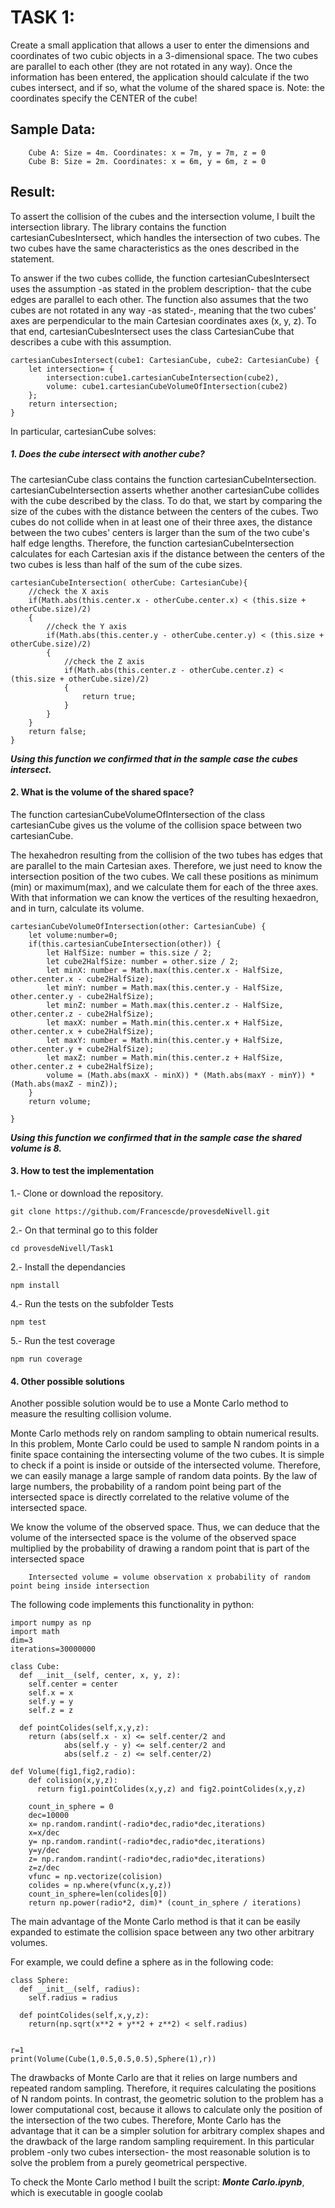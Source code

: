 # TASK 1:

Create a small application that allows a user to enter the dimensions and coordinates of two cubic objects in a 3-dimensional space. The two cubes are parallel to each other (they are not rotated in any way). Once the information has been entered, the application should calculate if the two cubes intersect, and if so, what the volume of the shared space is.
Note: the coordinates specify the CENTER of the cube!


## Sample Data:
        Cube A: Size = 4m. Coordinates: x = 7m, y = 7m, z = 0
        Cube B: Size = 2m. Coordinates: x = 6m, y = 6m, z = 0


## Result:

To assert the collision of the cubes and the intersection volume, I built the intersection library. The library contains the function cartesianCubesIntersect, which handles the intersection of two cubes. The two cubes have the same characteristics as the ones described in the statement.

To answer if the two cubes collide, the function cartesianCubesIntersect uses the assumption -as stated in the problem description- that the cube edges are parallel to each other. The function also assumes that the two cubes are not rotated in any way -as stated-, meaning that the two cubes' axes are perpendicular to the main Cartesian coordinates axes (x, y, z). To that end, cartesianCubesIntersect uses the class CartesianCube that describes a cube with this assumption.

    cartesianCubesIntersect(cube1: CartesianCube, cube2: CartesianCube) {
        let intersection= {
            intersection:cube1.cartesianCubeIntersection(cube2),
            volume: cube1.cartesianCubeVolumeOfIntersection(cube2)
        };
        return intersection;
    }
    
In particular, cartesianCube solves:

##### 1.  Does the cube intersect with another cube?

The cartesianCube class contains the function cartesianCubeIntersection. cartesianCubeIntersection asserts whether another cartesianCube collides with the cube described by the class. To do that, we start by comparing the size of the cubes with the distance between the centers of the cubes. Two cubes do not collide when in at least one of their three axes, the distance between the two cubes' centers is larger than the sum of the two cube's half edge lengths. Therefore, the function cartesianCubeIntersection calculates for each Cartesian axis if the distance between the centers of the two cubes is less than half of the sum of the cube sizes.

    cartesianCubeIntersection( otherCube: CartesianCube){
        //check the X axis
        if(Math.abs(this.center.x - otherCube.center.x) < (this.size + otherCube.size)/2)
        {
            //check the Y axis
            if(Math.abs(this.center.y - otherCube.center.y) < (this.size + otherCube.size)/2)
            {
                //check the Z axis
                if(Math.abs(this.center.z - otherCube.center.z) < (this.size + otherCube.size)/2)
                {
                    return true;
                }
            }
        }
        return false;
    } 

***Using this function we confirmed that in the sample case the cubes intersect.***

#### 2.  What is the volume of the shared space?

The function cartesianCubeVolumeOfIntersection of the class cartesianCube gives us the volume of the collision space between two cartesianCube.

The hexahedron resulting from the collision of the two tubes has edges that are parallel to the main Cartesian axes. Therefore, we just need to know the intersection position of the two cubes. We call these positions as minimum (min) or maximum(max), and we calculate them for each of the three axes. With that information we can know the vertices of the resulting hexaedron, and in turn, calculate its volume.

    cartesianCubeVolumeOfIntersection(other: CartesianCube) {
        let volume:number=0;
        if(this.cartesianCubeIntersection(other)) {
            let HalfSize: number = this.size / 2;
            let cube2HalfSize: number = other.size / 2;
            let minX: number = Math.max(this.center.x - HalfSize, other.center.x - cube2HalfSize);
            let minY: number = Math.max(this.center.y - HalfSize, other.center.y - cube2HalfSize);
            let minZ: number = Math.max(this.center.z - HalfSize, other.center.z - cube2HalfSize);
            let maxX: number = Math.min(this.center.x + HalfSize, other.center.x + cube2HalfSize);
            let maxY: number = Math.min(this.center.y + HalfSize, other.center.y + cube2HalfSize);
            let maxZ: number = Math.min(this.center.z + HalfSize, other.center.z + cube2HalfSize);
            volume = (Math.abs(maxX - minX)) * (Math.abs(maxY - minY)) * (Math.abs(maxZ - minZ));
        }
        return volume;

    }    


***Using this function we confirmed that in the sample case the shared volume is 8.***

#### 3. How to test the implementation


1.- Clone or download the repository.

    git clone https://github.com/Francescde/provesdeNivell.git

2.- On that terminal go to this folder

    cd provesdeNivell/Task1

2.- Install the dependancies

    npm install

4.- Run the tests on the subfolder Tests

    npm test

5.- Run the test coverage

    npm run coverage


#### 4. Other possible solutions

Another possible solution would be to use a Monte Carlo method to measure the resulting collision volume.

Monte Carlo methods rely on random sampling to obtain numerical results. In this problem, Monte Carlo could be used to sample N random points in a finite space containing the intersecting volume of the two cubes. It is simple to check if a point is inside or outside of the intersected volume. Therefore, we can easily manage a large sample of random data points. By the law of large numbers, the probability of a random point being part of the intersected space is directly correlated to the relative volume of the intersected space.

We know the volume of the observed space. Thus, we can deduce that the volume of the intersected space is the volume of the observed space multiplied by the probability of drawing a random point that is part of the intersected space

        Intersected volume = volume observation x probability of random point being inside intersection
    
The following code implements this functionality in python:


    import numpy as np
    import math
    dim=3
    iterations=30000000
    
    class Cube:
      def __init__(self, center, x, y, z):
        self.center = center
        self.x = x
        self.y = y
        self.z = z
      
      def pointColides(self,x,y,z):
        return (abs(self.x - x) <= self.center/2 and
                abs(self.y - y) <= self.center/2 and
                abs(self.z - z) <= self.center/2)
      
    def Volume(fig1,fig2,radio):
        def colision(x,y,z):
          return fig1.pointColides(x,y,z) and fig2.pointColides(x,y,z)
      
        count_in_sphere = 0
        dec=10000
        x= np.random.randint(-radio*dec,radio*dec,iterations)
        x=x/dec
        y= np.random.randint(-radio*dec,radio*dec,iterations)
        y=y/dec
        z= np.random.randint(-radio*dec,radio*dec,iterations)
        z=z/dec
        vfunc = np.vectorize(colision)
        colides = np.where(vfunc(x,y,z))
        count_in_sphere=len(colides[0])
        return np.power(radio*2, dim)* (count_in_sphere / iterations)
    
    

The main advantage of the Monte Carlo method is that it can be easily expanded to estimate the collision space between any two other arbitrary volumes.

For example, we could define a sphere as in the following code:

    class Sphere:
      def __init__(self, radius):
        self.radius = radius
      
      def pointColides(self,x,y,z):
        return(np.sqrt(x**2 + y**2 + z**2) < self.radius)
        
    
    r=1
    print(Volume(Cube(1,0.5,0.5,0.5),Sphere(1),r))


The drawbacks of Monte Carlo are that it relies on large numbers and repeated random sampling. Therefore, it requires calculating the positions of N random points.  In contrast, the geometric solution to the problem has a lower computational cost, because it allows to calculate only the position of the intersection of the two cubes. Therefore, Monte Carlo has the advantage that it can be a simpler solution for arbitrary complex shapes and the drawback of the large random sampling requirement. In this particular problem -only two cubes intersection- the most reasonable solution is to solve the problem from a purely geometrical perspective.

To check the Monte Carlo method I built the script: ***Monte Carlo.ipynb***, which is executable in google coolab
